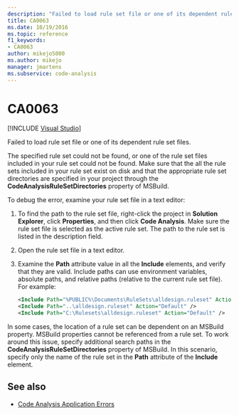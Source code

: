 ```yaml
---
description: "Failed to load rule set file or one of its dependent rule set files."
title: CA0063
ms.date: 10/19/2016
ms.topic: reference
f1_keywords:
- CA0063
author: mikejo5000
ms.author: mikejo
manager: jmartens
ms.subservice: code-analysis
---
```

# CA0063

 [!INCLUDE [Visual Studio](~/includes/applies-to-version/vs-windows-only.md)]

Failed to load rule set file or one of its dependent rule set files.

The specified rule set could not be found, or one of the rule set files included in your rule set could not be found. Make sure that the all the rule sets included in your rule set exist on disk and that the appropriate rule set directories are specified in your project through the **CodeAnalysisRuleSetDirectories** property of MSBuild.

To debug the error, examine your rule set file in a text editor:

1. To find the path to the rule set file, right-click the project in **Solution Explorer**, click **Properties**, and then click **Code Analysis**. Make sure the rule set file is selected as the active rule set. The path to the rule set is listed in the description field.

2. Open the rule set file in a text editor.

3. Examine the **Path** attribute value in all the **Include** elements, and verify that they are valid. Include paths can use environment variables, absolute paths, and relative paths (relative to the current rule set file). For example:

   ```xml
   <Include Path="%PUBLIC%\Documents\RuleSets\alldesign.ruleset" Action="Default" />
   <Include Path="..\alldesign.ruleset" Action="Default" />
   <Include Path="C:\Rulesets\alldesign.ruleset" Action="Default" />
   ```

In some cases, the location of a rule set can be dependent on an MSBuild property. MSBuild properties cannot be referenced from a rule set. To work around this issue, specify additional search paths in the **CodeAnalysisRuleSetDirectories** property of MSBuild. In this scenario, specify only the name of the rule set in the **Path** attribute of the **Include** element.

## See also

- [Code Analysis Application Errors](../code-quality/code-analysis-application-errors.md)

